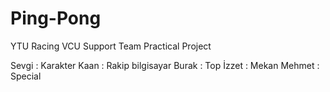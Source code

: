 # Ping-Pong
YTU Racing VCU Support Team Practical Project


Sevgi   : Karakter
Kaan    : Rakip bilgisayar
Burak   : Top
İzzet   : Mekan
Mehmet  : Special
